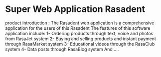 # Super Web Application Rasadent

product introduction : 
The Rasadent web application is a comprehensive application for the users of this Rasadent
The features of this software application include:
1- Ordering products through text, voice and photos from RasaJet system
2- Buying and selling products and instant payment through RasaMarket system
3- Educational videos through the RasaClub system
4- Data posts through RasaBlog system
And ....
